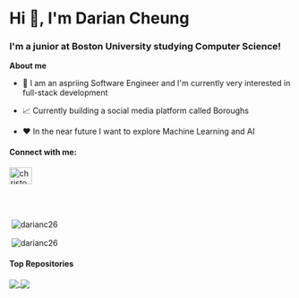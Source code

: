 <h1>Hi 👋, I'm Darian Cheung</h1>
<h3>I'm a junior at Boston University studying Computer Science!</h3>

**About me**

- 💼 I am an aspriing Software Engineer and I'm currently very interested in full-stack development

- 📈 Currently building a social media platform called Boroughs

- ❤️ In the near future I want to explore Machine Learning and AI

<h4 align="left">Connect with me:</h4>
<p align="left">
<a href="https://linkedin.com/in/christopher-min" target="blank"><img align="center" src="https://raw.githubusercontent.com/rahuldkjain/github-profile-readme-generator/master/src/images/icons/Social/linked-in-alt.svg" alt="christopher-min" height="30" width="40" /></a>
</p>
<br></br>

<p>&nbsp;<img align="center" src="https://github-readme-stats.vercel.app/api?username=DarianC26&show_icons=true&locale=en" alt="darianc26" /></p>
<p>&nbsp;<img align="center" src="https://github-readme-stats.vercel.app/api/top-langs/?username=DarianC26&show_icons=true&locale=en" alt="darianc26" /></p>

#### Top Repositories


<a href="https://github.com/DarianC26/ImageEditor">
  <img align="center" src="https://github-readme-stats.vercel.app/api/pin/?username=DarianC26&repo=ImageEditor&theme=buefy" />
</a>
<a href="https://github.com/DarianC26/Boroughs">
  <img align="center" src="https://github-readme-stats.vercel.app/api/pin/?username=DarianC26&repo=Boroughs&theme=buefy" />
</a>
